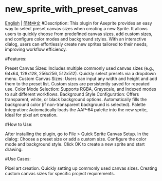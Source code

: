 # new_sprite_with_preset_canvas
[English](README.md) | [简体中文](orreadme/README.zh.md) 
#Description:
This plugin for Aseprite provides an easy way to select preset canvas sizes when creating a new Sprite. It allows users to quickly choose from predefined canvas sizes, add custom sizes, and configure color modes and background styles. With an interactive dialog, users can effortlessly create new sprites tailored to their needs, improving workflow efficiency.

#Features:

Preset Canvas Sizes:
Includes multiple commonly used canvas sizes (e.g., 64x64, 128x128, 256x256, 512x512).
Quickly select presets via a dropdown menu.
Custom Canvas Sizes:
Users can input any width and height and add them to the preset list.
Custom sizes are persistently saved for repeated use.
Color Mode Selection:
Supports RGBA, Grayscale, and Indexed modes to suit different workflows.
Background Style Configuration:
Offers transparent, white, or black background options.
Automatically fills the background color (if non-transparent background is selected).
Palette Integration:
Automatically loads the AAP-64 palette into the new sprite, ideal for pixel art creation.

#How to Use:

After installing the plugin, go to File > Quick Sprite Canvas Setup.
In the dialog:
Choose a preset size or add a custom size.
Configure the color mode and background style.
Click OK to create a new sprite and start drawing.

#Use Cases:

Pixel art creation.
Quickly setting up commonly used canvas sizes.
Creating custom canvas sizes for specific project requirements.